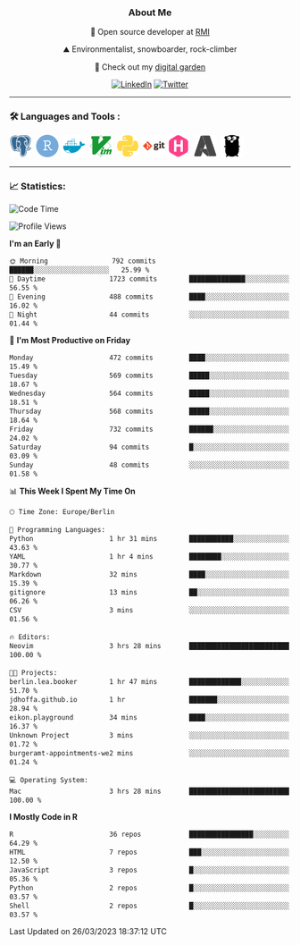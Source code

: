 <p align="center">
<h3 align="center"> About Me</h3>
<p align="center">💼 Open source developer at <a href="https://rmi.org/" alt="RMI">RMI</a></p>
<p align="center">⛰️ Environmentalist, snowboarder, rock-climber</p>
<p align="center">🌱 Check out my <a href="https://rmi.org/" alt="digital garden">digital garden</a></p>
</p>

<p align="center">
<a href="https://www.linkedin.com/in/jackson-hoffart/"><img src="https://img.shields.io/badge/LinkedIn-374B4A?logo=linkedin&logoColor=fff&style=flat-square" alt="LinkedIn"/></a>
<a href="https://twitter.com/jdhoffart"><img src="https://img.shields.io/badge/Twitter-75AADB?logo=twitter&logoColor=fff&style=flat-square" alt="Twitter"/></a>
</p>

---

### :hammer_and_wrench: Languages and Tools :
<div>
 <img src="https://github.com/devicons/devicon/blob/master/icons/postgresql/postgresql-plain.svg" title="postgresql" **alt="postgresql" width="40" height="40"/>&nbsp;
 <img src="https://github.com/devicons/devicon/blob/master/icons/rstudio/rstudio-plain.svg" title="rstudio" **alt="RStudio" width="40" height="40"/>&nbsp;
 <img src="https://github.com/devicons/devicon/blob/master/icons/docker/docker-plain.svg" title="docker" **alt="docker" width="40" height="40"/>&nbsp;
 <img src="https://github.com/devicons/devicon/blob/master/icons/vim/vim-plain.svg" title="vim" **alt="vim" width="40" height="40"/>&nbsp;
 <img src="https://github.com/devicons/devicon/blob/master/icons/python/python-plain.svg" title="python" **alt="python" width="40" height="40"/>&nbsp; 
 <img src="https://github.com/devicons/devicon/blob/master/icons/git/git-original-wordmark.svg" title="git" **alt="git" width="40" height="40"/>
 <img src="https://github.com/devicons/devicon/blob/master/icons/hugo/hugo-plain.svg" title="hugo" **alt="hugo" width="40" height="40"/>&nbsp;
 <img src="https://github.com/devicons/devicon/blob/master/icons/azure/azure-plain.svg" title="azure" **alt="azure" width="40" height="40"/>&nbsp;
 <img src="https://github.com/devicons/devicon/blob/master/icons/go/go-plain.svg" title="go" **alt="go" width="40" height="40"/>&nbsp;
</div>

---

### :chart_with_upwards_trend: Statistics:

 
<!--START_SECTION:waka-->
![Code Time](http://img.shields.io/badge/Code%20Time-37%20hrs%2051%20mins-blue)

![Profile Views](http://img.shields.io/badge/Profile%20Views-18-blue)

**I'm an Early 🐤** 

```text
🌞 Morning                792 commits         ██████░░░░░░░░░░░░░░░░░░░   25.99 % 
🌆 Daytime                1723 commits        ██████████████░░░░░░░░░░░   56.55 % 
🌃 Evening                488 commits         ████░░░░░░░░░░░░░░░░░░░░░   16.02 % 
🌙 Night                  44 commits          ░░░░░░░░░░░░░░░░░░░░░░░░░   01.44 % 
```
📅 **I'm Most Productive on Friday** 

```text
Monday                   472 commits         ████░░░░░░░░░░░░░░░░░░░░░   15.49 % 
Tuesday                  569 commits         █████░░░░░░░░░░░░░░░░░░░░   18.67 % 
Wednesday                564 commits         █████░░░░░░░░░░░░░░░░░░░░   18.51 % 
Thursday                 568 commits         █████░░░░░░░░░░░░░░░░░░░░   18.64 % 
Friday                   732 commits         ██████░░░░░░░░░░░░░░░░░░░   24.02 % 
Saturday                 94 commits          █░░░░░░░░░░░░░░░░░░░░░░░░   03.09 % 
Sunday                   48 commits          ░░░░░░░░░░░░░░░░░░░░░░░░░   01.58 % 
```


📊 **This Week I Spent My Time On** 

```text
🕑︎ Time Zone: Europe/Berlin

💬 Programming Languages: 
Python                   1 hr 31 mins        ███████████░░░░░░░░░░░░░░   43.63 % 
YAML                     1 hr 4 mins         ████████░░░░░░░░░░░░░░░░░   30.77 % 
Markdown                 32 mins             ████░░░░░░░░░░░░░░░░░░░░░   15.39 % 
gitignore                13 mins             ██░░░░░░░░░░░░░░░░░░░░░░░   06.26 % 
CSV                      3 mins              ░░░░░░░░░░░░░░░░░░░░░░░░░   01.56 % 

🔥 Editors: 
Neovim                   3 hrs 28 mins       █████████████████████████   100.00 % 

🐱‍💻 Projects: 
berlin.lea.booker        1 hr 47 mins        █████████████░░░░░░░░░░░░   51.70 % 
jdhoffa.github.io        1 hr                ███████░░░░░░░░░░░░░░░░░░   28.94 % 
eikon.playground         34 mins             ████░░░░░░░░░░░░░░░░░░░░░   16.37 % 
Unknown Project          3 mins              ░░░░░░░░░░░░░░░░░░░░░░░░░   01.72 % 
burgeramt-appointments-we2 mins              ░░░░░░░░░░░░░░░░░░░░░░░░░   01.24 % 

💻 Operating System: 
Mac                      3 hrs 28 mins       █████████████████████████   100.00 % 
```

**I Mostly Code in R** 

```text
R                        36 repos            ████████████████░░░░░░░░░   64.29 % 
HTML                     7 repos             ███░░░░░░░░░░░░░░░░░░░░░░   12.50 % 
JavaScript               3 repos             █░░░░░░░░░░░░░░░░░░░░░░░░   05.36 % 
Python                   2 repos             █░░░░░░░░░░░░░░░░░░░░░░░░   03.57 % 
Shell                    2 repos             █░░░░░░░░░░░░░░░░░░░░░░░░   03.57 % 
```




 Last Updated on 26/03/2023 18:37:12 UTC
<!--END_SECTION:waka-->
